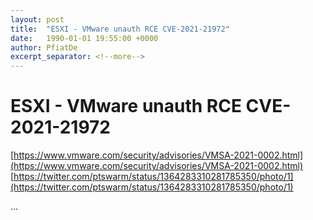 ```yaml
---
layout: post
title:  "ESXI - VMware unauth RCE CVE-2021-21972"
date:   1990-01-01 19:55:00 +0000
author: PfiatDe
excerpt_separator: <!--more-->
---
```


# ESXI - VMware unauth RCE CVE-2021-21972
[https://www.vmware.com/security/advisories/VMSA-2021-0002.html](https://www.vmware.com/security/advisories/VMSA-2021-0002.html)
[https://twitter.com/ptswarm/status/1364283310281785350/photo/1](https://twitter.com/ptswarm/status/1364283310281785350/photo/1)

...
<!--more-->
